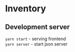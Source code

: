 # Inventory

## Development server

`yarn start` - serving frontend  
`yarn server` - start json server